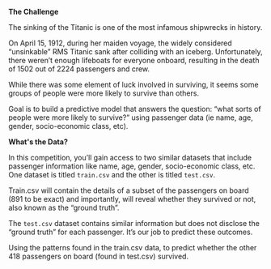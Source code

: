 **The Challenge**

The sinking of the Titanic is one of the most infamous shipwrecks in history.

On April 15, 1912, during her maiden voyage, the widely considered “unsinkable” RMS Titanic sank after colliding with an iceberg. Unfortunately, there weren’t enough lifeboats for everyone onboard, resulting in the death of 1502 out of 2224 passengers and crew.

While there was some element of luck involved in surviving, it seems some groups of people were more likely to survive than others.

Goal is to build a predictive model that answers the question: “what sorts of people were more likely to survive?” using passenger data (ie name, age, gender, socio-economic class, etc).

**What's the Data?**

In this competition, you’ll gain access to two similar datasets that include passenger information like name, age, gender, socio-economic class, etc. One dataset is titled `train.csv` and the other is titled `test.csv`.

Train.csv will contain the details of a subset of the passengers on board (891 to be exact) and importantly, will reveal whether they survived or not, also known as the “ground truth”.

The `test.csv` dataset contains similar information but does not disclose the “ground truth” for each passenger. It’s our job to predict these outcomes.

Using the patterns found in the train.csv data, to predict whether the other 418 passengers on board (found in test.csv) survived.

